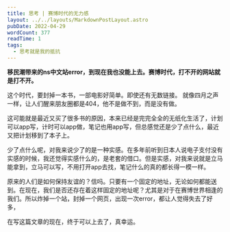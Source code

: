```yaml
---
title: 思考 | 赛博时代的无力感
layout: ../../layouts/MarkdownPostLayout.astro
pubDate: 2022-04-29
wordCount: 377
readTime: 1
tags:
  - 思考就是我的抵抗
---
```

 **移民潮带来的ns中文站error，到现在我也没能上去。赛博时代，打不开的网站就是打不开。**
 
 这个时代，要封掉一本书，一部电影好简单。即使还有无数链接。
就像四月之声一样，让人们醒来朋友圈都是404，他不是做不到，而是没有做。

这可能就是最近又买了很多书的原因，本来已经是完完全全的无纸化生活了，计划可以app写，计时可以app做，笔记也用app写，但总感觉还是少了点什么，最近又把计划移到了本子上。

少了点什么呢，对我来说少了的是一种实感。在多年前听到日本人说电子支付没有实感的时候，我还觉得实感什么的，是老套的借口。但是实感，对我来说就是立马能拿到，立马可以写，不用打开app去找，笔记什么的真的都长得一模一样。

原来的人们是如何保持友谊的？信吗。只要有一个固定的地址，无论如何都能送到。在现在，我们是否还存在着这样固定的地址呢？尤其是对于在赛博世界相逢的我们。所以炸掉一个站，封掉一个网页，出现一次error，都让人觉得失去了好多，

在写这篇文章的现在，终于可以上去了，真幸运。
